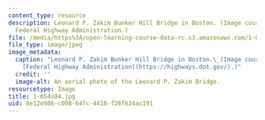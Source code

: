 ```yaml
---
content_type: resource
description: Leonard P. Zakim Bunker Hill Bridge in Boston. (Image courtesy of the
  Federal Highway Administration.)
file: /media/https%3A/open-learning-course-data-rc.s3.amazonaws.com/1-054-mechanics-and-design-of-concrete-structures-spring-2004/8e12e986c09864fc4410f26f624ac191_1-054s04.jpg
file_type: image/jpeg
image_metadata:
  caption: "Leonard P. Zakim Bunker Hill Bridge in Boston.\_(Image courtesy of the\_\
    [Federal Highway Administration](https://highways.dot.gov/).)"
  credit: ''
  image-alt: An aerial photo of the Leonard P. Zakim Bridge.
resourcetype: Image
title: 1-054s04.jpg
uid: 8e12e986-c098-64fc-4410-f26f624ac191
---
```

